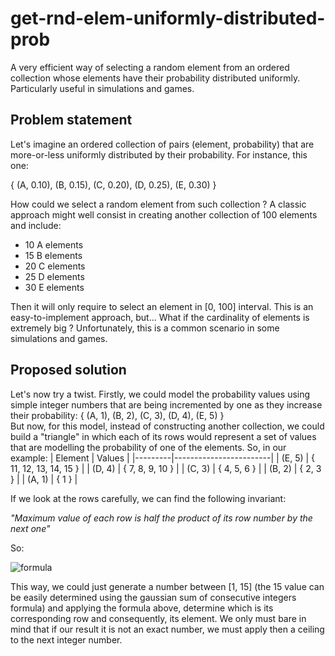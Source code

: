 # get-rnd-elem-uniformly-distributed-prob
A very efficient way of selecting a random element from an ordered collection whose elements have their probability distributed uniformly. Particularly useful in simulations and games.
## Problem statement
Let's imagine an ordered collection of pairs (element, probability) that are more-or-less uniformly distributed by their probability. For instance, this one:

{ (A, 0.10), (B, 0.15), (C, 0.20), (D, 0.25), (E, 0.30) }   

How could we select a random element from such collection ? A classic approach might well consist in creating another collection of 100 elements and include:
- 10 A elements
- 15 B elements
- 20 C elements
- 25 D elements
- 30 E elements

Then it will only require to select an element in [0, 100] interval. This is an easy-to-implement approach, but... What if the cardinality of elements is extremely big ? Unfortunately, this is a common scenario in some simulations and games.
## Proposed solution
Let's now try a twist. Firstly, we could model the probability values using simple integer numbers that are being incremented by one as they increase their probability:
{ (A, 1), (B, 2), (C, 3), (D, 4), (E, 5) }   
But now, for this model, instead of constructing another collection, we could build a "triangle" in which each of its rows would represent a set of values that are modelling the probability of one of the elements. So, in our example:
| Element | Values                 |
|---------|------------------------|
| (E, 5)  | { 11, 12, 13, 14, 15 } |
| (D, 4)  | { 7, 8, 9, 10 }        |
| (C, 3)  | { 4, 5, 6 }            |
| (B, 2)  | { 2, 3 }               |
| (A, 1)  | { 1 }                  |

If we look at the rows carefully, we can find the following invariant:

_"Maximum value of each row is half the product of its row number by the next one"_

So:

![formula](https://render.githubusercontent.com/render/math?math=\color{red}r%20*%20(r%20%2B%201)%20=%202n%20\rightarrow%20r^2%20%2B%20r%20-%202n%20=%200\rightarrow%20r%20=%20\frac{\sqrt{8n%20%2B%201}%20-%201}{2})

This way, we could just generate a number between [1, 15] (the 15 value can be easily determined using the gaussian sum of consecutive integers formula) and applying the formula above, determine which is its corresponding row and consequently, its element. We only must bare in mind that if our result it is not an exact number, we must apply then a ceiling to the next integer number.
